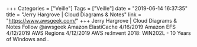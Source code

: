 +++
Categories = ["Veille"]
Tags = ["Veille"]
date = "2019-06-14 16:37:35"
title = "Jerry Hargrove | Cloud Diagrams & Notes"
link = "https://www.awsgeek.com/"
+++
Jerry Hargrove | Cloud Diagrams & Notes Follow @awsgeek Amazon ElastiCache 4/16/2019 Amazon EFS 4/12/2019 AWS Regions 4/12/2019 AWS re:Invent 2018: WIN202L - 10 Years of Windows and .